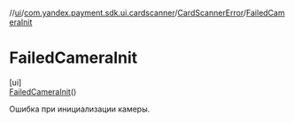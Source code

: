 //[ui](../../../../index.md)/[com.yandex.payment.sdk.ui.cardscanner](../../index.md)/[CardScannerError](../index.md)/[FailedCameraInit](index.md)

# FailedCameraInit

[ui]\
[FailedCameraInit](index.md)()

Ошибка при инициализации камеры.

